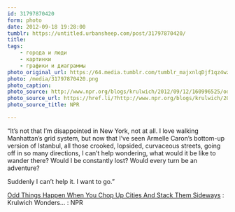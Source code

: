```yaml
---
id: 31797870420
form: photo
date: 2012-09-18 19:28:00
tumblr: https://untitled.urbansheep.com/post/31797870420/
title:
tags:
    - города и люди
    - картинки
    - графики и диаграммы
photo_original_url: https://64.media.tumblr.com/tumblr_majxnlqDjf1qz4wzio1_500.png
photo: /media/31797870420.png
photo_caption: 
photo_source: http://www.npr.org/blogs/krulwich/2012/09/12/160996525/odd-things-happen-when-you-chop-up-cities-and-stack-them-sideways?sc=tw&cc=share&utm_source=buffer&buffer_share=f34b7
photo_source_url: https://href.li/?http://www.npr.org/blogs/krulwich/2012/09/12/160996525/odd-things-happen-when-you-chop-up-cities-and-stack-them-sideways?sc=tw&cc=share&utm_source=buffer&buffer_share=f34b7
photo_source_title: NPR

---
```


<p>“It’s not that I’m disappointed in New York, not at all. I love walking Manhattan’s grid system, but now that I’ve seen Armelle Caron’s bottom-up version of Istanbul, all those crooked, lopsided, curvaceous streets, going off in so many directions, I can’t help wondering, what would it be like to wander there? Would I be constantly lost? Would every turn be an adventure?</p>

<p>Suddenly I can’t help it. I want to go.”</p>

<p><a href="http://www.npr.org/blogs/krulwich/2012/09/12/160996525/odd-things-happen-when-you-chop-up-cities-and-stack-them-sideways">Odd Things Happen When You Chop Up Cities And Stack Them Sideways</a> : Krulwich Wonders… : NPR</p>
